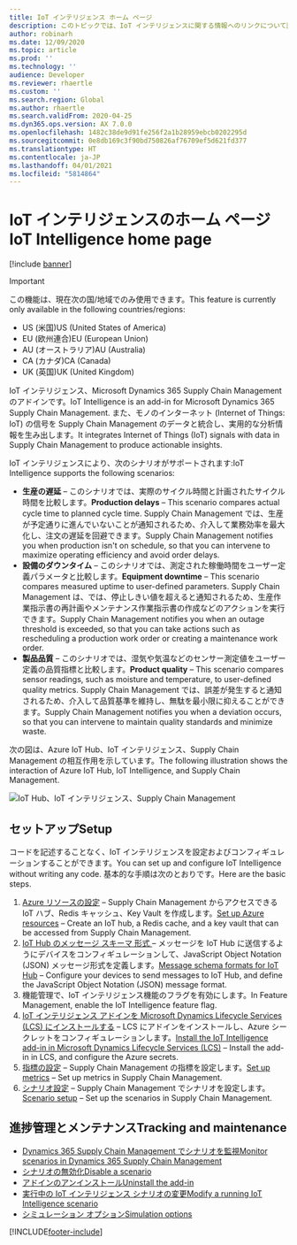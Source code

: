 ```yaml
---
title: IoT インテリジェンス ホーム ページ
description: このトピックでは、IoT インテリジェンスに関する情報へのリンクについて説明します。
author: robinarh
ms.date: 12/09/2020
ms.topic: article
ms.prod: ''
ms.technology: ''
audience: Developer
ms.reviewer: rhaertle
ms.custom: ''
ms.search.region: Global
ms.author: rhaertle
ms.search.validFrom: 2020-04-25
ms.dyn365.ops.version: AX 7.0.0
ms.openlocfilehash: 1482c38de9d91fe256f2a1b28959ebcb0202295d
ms.sourcegitcommit: 0e8db169c3f90bd750826af76709ef5d621fd377
ms.translationtype: HT
ms.contentlocale: ja-JP
ms.lasthandoff: 04/01/2021
ms.locfileid: "5814864"
---
```

# <a name="iot-intelligence-home-page"></a><span data-ttu-id="8d6a0-103">IoT インテリジェンスのホーム ページ</span><span class="sxs-lookup"><span data-stu-id="8d6a0-103">IoT Intelligence home page</span></span>

[!include [banner](../../includes/banner.md)]

> [!IMPORTANT]
> <span data-ttu-id="8d6a0-104">この機能は、現在次の国/地域でのみ使用できます。</span><span class="sxs-lookup"><span data-stu-id="8d6a0-104">This feature is currently only available in the following countries/regions:</span></span>
>
> - <span data-ttu-id="8d6a0-105">US (米国)</span><span class="sxs-lookup"><span data-stu-id="8d6a0-105">US (United States of America)</span></span>
> - <span data-ttu-id="8d6a0-106">EU (欧州連合)</span><span class="sxs-lookup"><span data-stu-id="8d6a0-106">EU (European Union)</span></span>
> - <span data-ttu-id="8d6a0-107">AU (オーストラリア)</span><span class="sxs-lookup"><span data-stu-id="8d6a0-107">AU (Australia)</span></span>
> - <span data-ttu-id="8d6a0-108">CA (カナダ)</span><span class="sxs-lookup"><span data-stu-id="8d6a0-108">CA (Canada)</span></span>
> - <span data-ttu-id="8d6a0-109">UK (英国)</span><span class="sxs-lookup"><span data-stu-id="8d6a0-109">UK (United Kingdom)</span></span>

<span data-ttu-id="8d6a0-110">IoT インテリジェンス、Microsoft Dynamics 365 Supply Chain Management のアドインです。</span><span class="sxs-lookup"><span data-stu-id="8d6a0-110">IoT Intelligence is an add-in for Microsoft Dynamics 365 Supply Chain Management.</span></span> <span data-ttu-id="8d6a0-111">また、モノのインターネット (Internet of Things: IoT) の信号を Supply Chain Management のデータと統合し、実用的な分析情報を生み出します。</span><span class="sxs-lookup"><span data-stu-id="8d6a0-111">It integrates Internet of Things (IoT) signals with data in Supply Chain Management to produce actionable insights.</span></span>

<span data-ttu-id="8d6a0-112">IoT インテリジェンスにより、次のシナリオがサポートされます:</span><span class="sxs-lookup"><span data-stu-id="8d6a0-112">IoT Intelligence supports the following scenarios:</span></span>

+ <span data-ttu-id="8d6a0-113">**生産の遅延** – このシナリオでは、実際のサイクル時間と計画されたサイクル時間を比較します。</span><span class="sxs-lookup"><span data-stu-id="8d6a0-113">**Production delays** – This scenario compares actual cycle time to planned cycle time.</span></span> <span data-ttu-id="8d6a0-114">Supply Chain Management では、生産が予定通りに進んでいないことが通知されるため、介入して業務効率を最大化し、注文の遅延を回避できます。</span><span class="sxs-lookup"><span data-stu-id="8d6a0-114">Supply Chain Management notifies you when production isn't on schedule, so that you can intervene to maximize operating efficiency and avoid order delays.</span></span>
+ <span data-ttu-id="8d6a0-115">**設備のダウンタイム** – このシナリオでは、測定された稼働時間をユーザー定義パラメータと比較します。</span><span class="sxs-lookup"><span data-stu-id="8d6a0-115">**Equipment downtime** – This scenario compares measured uptime to user-defined parameters.</span></span> <span data-ttu-id="8d6a0-116">Supply Chain Management は、では、停止しきい値を超えると通知されるため、生産作業指示書の再計画やメンテナンス作業指示書の作成などのアクションを実行できます。</span><span class="sxs-lookup"><span data-stu-id="8d6a0-116">Supply Chain Management notifies you when an outage threshold is exceeded, so that you can take actions such as rescheduling a production work order or creating a maintenance work order.</span></span>
+ <span data-ttu-id="8d6a0-117">**製品品質** – このシナリオでは、湿気や気温などのセンサー測定値をユーザー定義の品質指標と比較します。</span><span class="sxs-lookup"><span data-stu-id="8d6a0-117">**Product quality** – This scenario compares sensor readings, such as moisture and temperature, to user-defined quality metrics.</span></span> <span data-ttu-id="8d6a0-118">Supply Chain Management では、誤差が発生すると通知されるため、介入して品質基準を維持し、無駄を最小限に抑えることができます。</span><span class="sxs-lookup"><span data-stu-id="8d6a0-118">Supply Chain Management notifies you when a deviation occurs, so that you can intervene to maintain quality standards and minimize waste.</span></span>

<span data-ttu-id="8d6a0-119">次の図は、Azure IoT Hub、IoT インテリジェンス、Supply Chain Management の相互作用を示しています。</span><span class="sxs-lookup"><span data-stu-id="8d6a0-119">The following illustration shows the interaction of Azure IoT Hub, IoT Intelligence, and Supply Chain Management.</span></span>

![IoT Hub、IoT インテリジェンス、Supply Chain Management](media/iot_intelligence.png)

## <a name="setup"></a><span data-ttu-id="8d6a0-121">セットアップ</span><span class="sxs-lookup"><span data-stu-id="8d6a0-121">Setup</span></span>

<span data-ttu-id="8d6a0-122">コードを記述することなく、IoT インテリジェンスを設定およびコンフィギュレーションすることができます。</span><span class="sxs-lookup"><span data-stu-id="8d6a0-122">You can set up and configure IoT Intelligence without writing any code.</span></span> <span data-ttu-id="8d6a0-123">基本的な手順は次のとおりです。</span><span class="sxs-lookup"><span data-stu-id="8d6a0-123">Here are the basic steps.</span></span>

1. <span data-ttu-id="8d6a0-124">[Azure リソースの設定](iot-azure-setup.md) – Supply Chain Management からアクセスできる IoT ハブ、Redis キャッシュ、Key Vault を作成します。</span><span class="sxs-lookup"><span data-stu-id="8d6a0-124">[Set up Azure resources](iot-azure-setup.md) – Create an IoT hub, a Redis cache, and a key vault that can be accessed from Supply Chain Management.</span></span>
2. <span data-ttu-id="8d6a0-125">[IoT Hub のメッセージ スキーマ 形式 ](iot-schema-format.md) – メッセージを IoT Hub に送信するようにデバイスをコンフィギュレーションして、JavaScript Object Notation (JSON) メッセージ形式を定義します。</span><span class="sxs-lookup"><span data-stu-id="8d6a0-125">[Message schema formats for IoT Hub](iot-schema-format.md) – Configure your devices to send messages to IoT Hub, and define the JavaScript Object Notation (JSON) message format.</span></span>
3. <span data-ttu-id="8d6a0-126">機能管理で、IoT インテリジェンス機能のフラグを有効にします。</span><span class="sxs-lookup"><span data-stu-id="8d6a0-126">In Feature Management, enable the IoT Intelligence feature flag.</span></span> 
4. <span data-ttu-id="8d6a0-127">[IoT インテリジェンス アドインを Microsoft Dynamics Lifecycle Services (LCS) にインストールする](iot-lcs-setup.md) – LCS にアドインをインストールし、Azure シークレットをコンフィギュレーションします。</span><span class="sxs-lookup"><span data-stu-id="8d6a0-127">[Install the IoT Intelligence add-in in Microsoft Dynamics Lifecycle Services (LCS)](iot-lcs-setup.md) – Install the add-in in LCS, and configure the Azure secrets.</span></span>
5. <span data-ttu-id="8d6a0-128">[指標の設定](iot-metrics-setup.md) – Supply Chain Management の指標を設定します。</span><span class="sxs-lookup"><span data-stu-id="8d6a0-128">[Set up metrics](iot-metrics-setup.md) – Set up metrics in Supply Chain Management.</span></span>
6. <span data-ttu-id="8d6a0-129">[シナリオ設定](iot-scenario-setup.md) – Supply Chain Management でシナリオを設定します。</span><span class="sxs-lookup"><span data-stu-id="8d6a0-129">[Scenario setup](iot-scenario-setup.md) – Set up the scenarios in Supply Chain Management.</span></span>

## <a name="tracking-and-maintenance"></a><span data-ttu-id="8d6a0-130">進捗管理とメンテナンス</span><span class="sxs-lookup"><span data-stu-id="8d6a0-130">Tracking and maintenance</span></span>

+ [<span data-ttu-id="8d6a0-131">Dynamics 365 Supply Chain Management でシナリオを監視</span><span class="sxs-lookup"><span data-stu-id="8d6a0-131">Monitor scenarios in Dynamics 365 Supply Chain Management</span></span>](iot-management.md#monitor-scenarios)
+ [<span data-ttu-id="8d6a0-132">シナリオの無効化</span><span class="sxs-lookup"><span data-stu-id="8d6a0-132">Disable a scenario</span></span>](iot-scenario-setup.md#disable-a-scenario)
+ [<span data-ttu-id="8d6a0-133">アドインのアンインストール</span><span class="sxs-lookup"><span data-stu-id="8d6a0-133">Uninstall the add-in</span></span>](iot-lcs-setup.md#uninstall-addin)
+ [<span data-ttu-id="8d6a0-134">実行中の IoT インテリジェンス シナリオの変更</span><span class="sxs-lookup"><span data-stu-id="8d6a0-134">Modify a running IoT Intelligence scenario</span></span>](iot-management.md#modify-a-running-iot-intelligence-scenario)
+ [<span data-ttu-id="8d6a0-135">シミュレーション オプション</span><span class="sxs-lookup"><span data-stu-id="8d6a0-135">Simulation options</span></span>](iot-management.md#simulation-options)


[!INCLUDE[footer-include](../../includes/footer-banner.md)]